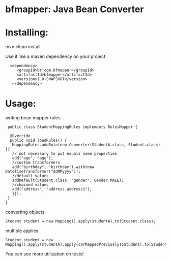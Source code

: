 bfmapper: Java Bean Converter
=========================================

Installing:
=========================================

mvn clean install

Use it like a maven dependency on your project

 	  <dependency>
	     <groupId>br.com.bfmapper</groupId>
		 <artifactId>bfmapper</artifactId>
		 <version>1.0-SNAPSHOT</version>
	   </dependency>

Usage:
=========================================

writing bean mapper rules


     public class StudentMappingRules implements RulesMapper {

      @Override
      public void loadRules() {
       MappingRules.addRule(new Converter(StudentA.class, Student.class) {{
       // not necessary to put equals name properties
       add("age", "age");
       //custom transformers
       add("birthday", "birthday").with(new DateTimeTransformer("ddMMyyyy"));
       //default values
       addDefault(Student.class, "gender", Gender.MALE);
       //chained values
       add("address", "address.address1");
       }});
     }
    }

converting objects:

    Student student = new Mapping().apply(studentA).to(Student.class);

multiple applies

    Student student = new Mapping().apply(studentA).apply(carMappedPrevioslyToStudent).to(Student.class);


You can see more utilization on tests!